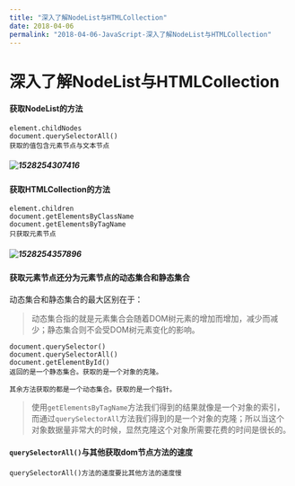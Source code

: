 ```yaml
---
title: "深入了解NodeList与HTMLCollection"
date: 2018-04-06
permalink: "2018-04-06-JavaScript-深入了解NodeList与HTMLCollection"
---
```



# 深入了解NodeList与HTMLCollection

#### 获取NodeList的方法

```
element.childNodes
document.querySelectorAll()
获取的值包含元素节点与文本节点
```

##### ![1528254307416](/personalPage/static/1528254307416.png)

#### 获取HTMLCollection的方法

```
element.children
document.getElementsByClassName
document.getElementsByTagName
只获取元素节点
```

##### ![1528254357896](/personalPage/static/1528254357896.png)



#### 获取元素节点还分为元素节点的动态集合和静态集合

动态集合和静态集合的最大区别在于：

> 动态集合指的就是元素集合会随着DOM树元素的增加而增加，减少而减少；静态集合则不会受DOM树元素变化的影响。

```
document.querySelector()
document.querySelectorAll() 
document.getElementById()
返回的是一个静态集合。获取的是一个对象的克隆。

其余方法获取的都是一个动态集合。获取的是一个指针。
```

> 使用`getElementsByTagName`方法我们得到的结果就像是一个对象的索引，而通过`querySelectorAll`方法我们得到的是一个对象的克隆；所以当这个对象数据量非常大的时候，显然克隆这个对象所需要花费的时间是很长的。

#### `querySelectorAll()`与其他获取dom节点方法的速度

```
querySelectorAll()方法的速度要比其他方法的速度慢
```

